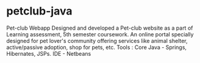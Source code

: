 # petclub-java
Pet-club Webapp
Designed and developed a Pet-club website as a part of Learning assessment, 5th semester coursework. An online portal specially designed for pet lover's community offering services like animal shelter, active/passive adoption, shop for pets, etc.
Tools : Core Java - Springs, Hibernates, JSPs.
IDE - Netbeans
